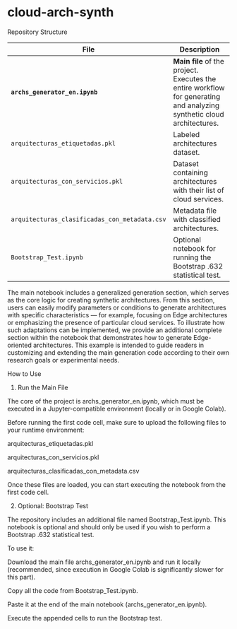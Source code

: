 # cloud-arch-synth
Repository Structure

| File                                          | Description                                                                                                               |
| --------------------------------------------- | ------------------------------------------------------------------------------------------------------------------------- |
| **`archs_generator_en.ipynb`**                | **Main file** of the project. Executes the entire workflow for generating and analyzing synthetic cloud architectures. |
| `arquitecturas_etiquetadas.pkl`               | Labeled architectures dataset.                                                                                            |
| `arquitecturas_con_servicios.pkl`             | Dataset containing architectures with their list of cloud services.                                                       |
| `arquitecturas_clasificadas_con_metadata.csv` | Metadata file with classified architectures.                                                                              |
| `Bootstrap_Test.ipynb`                        | Optional notebook for running the Bootstrap .632 statistical test.                                                        |


The main notebook includes a generalized generation section, which serves as the core logic for creating synthetic architectures. From this section, users can easily modify parameters or conditions to generate architectures with specific characteristics — for example, focusing on Edge architectures or emphasizing the presence of particular cloud services. To illustrate how such adaptations can be implemented, we provide an additional complete section within the notebook that demonstrates how to generate Edge-oriented architectures. This example is intended to guide readers in customizing and extending the main generation code according to their own research goals or experimental needs.

How to Use

1. Run the Main File

The core of the project is archs_generator_en.ipynb, which must be executed in a Jupyter-compatible environment (locally or in Google Colab).

Before running the first code cell, make sure to upload the following files to your runtime environment:

arquitecturas_etiquetadas.pkl

arquitecturas_con_servicios.pkl

arquitecturas_clasificadas_con_metadata.csv

Once these files are loaded, you can start executing the notebook from the first code cell.


2. Optional: Bootstrap Test

The repository includes an additional file named Bootstrap_Test.ipynb.
This notebook is optional and should only be used if you wish to perform a Bootstrap .632 statistical test.

To use it:

Download the main file archs_generator_en.ipynb and run it locally (recommended, since execution in Google Colab is significantly slower for this part).

Copy all the code from Bootstrap_Test.ipynb.

Paste it at the end of the main notebook (archs_generator_en.ipynb).

Execute the appended cells to run the Bootstrap test.
